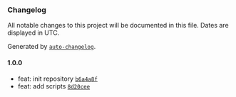 ### Changelog

All notable changes to this project will be documented in this file. Dates are displayed in UTC.

Generated by [`auto-changelog`](https://github.com/CookPete/auto-changelog).

#### 1.0.0

- feat: init repository [`b6a4a8f`](https://github.com/qtqtart/eslint-config/commit/b6a4a8f8ed70771862c683de380c1e3ec4c22b53)
- feat: add scripts [`8d20cee`](https://github.com/qtqtart/eslint-config/commit/8d20ceece13e6005b73864d04a0b25bc376127f9)
